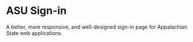 ASU Sign-in
==========

A better, more responsive, and well-designed sign-in page for Appalachian State web applications.
